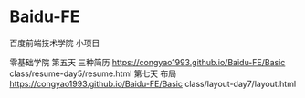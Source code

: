 # Baidu-FE
百度前端技术学院 小项目

零基础学院
第五天 三种简历 https://congyao1993.github.io/Baidu-FE/Basic class/resume-day5/resume.html
第七天 布局 https://congyao1993.github.io/Baidu-FE/Basic class/layout-day7/layout.html